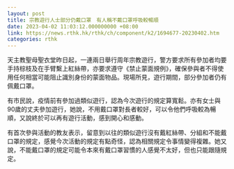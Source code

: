 ```yaml
---
layout: post
title: 宗教遊行人士部分仍戴口罩　有人稱不戴口罩呼吸較暢順
date: 2023-04-02 11:03:12.000000000 +08:00
link: https://news.rthk.hk/rthk/ch/component/k2/1694677-20230402.htm
categories: rthk
---
```


天主教聖母聖衣堂昨日起，一連兩日舉行周年宗教遊行，警方要求所有參加者均要手持棕枝及在手臂繫上紅絲帶，亦要求遵守《禁止蒙面規例》，確保參與者不得使用任何相當可能阻止識別身份的蒙面物品。現場所見，遊行期間，部分參加者仍有佩戴口罩。

有市民說，疫情前有參加過類似遊行，認為今次遊行的規定算寬鬆。亦有女士與90歲的丈夫參加遊行，她說，不用戴口罩對長者較好，可以令他們呼吸較為暢順，又說終於可以再有遊行活動，感到開心和感動。

有首次參與活動的教友表示，留意到以往的類似遊行沒有戴紅絲帶、分組和不能戴口罩的規定，感覺今次活動的規定有點奇怪，認為相關規定令事情變得複雜。她又說，不能戴口罩的規定可能令本來有戴口罩習慣的人感覺不太好，但也只能跟隨規定。
